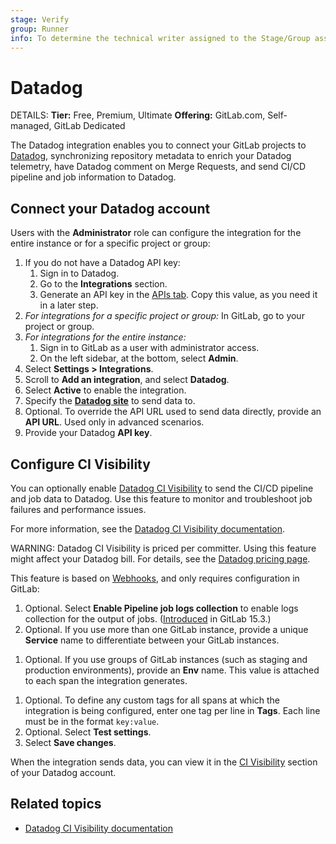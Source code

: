 ```yaml
---
stage: Verify
group: Runner
info: To determine the technical writer assigned to the Stage/Group associated with this page, see https://handbook.gitlab.com/handbook/product/ux/technical-writing/#assignments
---
```


# Datadog

DETAILS:
**Tier:** Free, Premium, Ultimate
**Offering:** GitLab.com, Self-managed, GitLab Dedicated

The Datadog integration enables you to connect your GitLab projects to [Datadog](https://www.datadoghq.com/),
synchronizing repository metadata to enrich your Datadog telemetry, have Datadog comment on Merge Requests, and send CI/CD pipeline and job information to Datadog.

## Connect your Datadog account

Users with the **Administrator** role can configure the integration for the entire instance
or for a specific project or group:

1. If you do not have a Datadog API key:
   1. Sign in to Datadog.
   1. Go to the **Integrations** section.
   1. Generate an API key in the [APIs tab](https://app.datadoghq.com/account/settings#api).
      Copy this value, as you need it in a later step.
1. *For integrations for a specific project or group:* In GitLab, go to your project or group.
1. *For integrations for the entire instance:*
   1. Sign in to GitLab as a user with administrator access.
   1. On the left sidebar, at the bottom, select **Admin**.
1. Select **Settings > Integrations**.
1. Scroll to **Add an integration**, and select **Datadog**.
1. Select **Active** to enable the integration.
1. Specify the [**Datadog site**](https://docs.datadoghq.com/getting_started/site/) to send data to.
1. Optional. To override the API URL used to send data directly, provide an **API URL**.
   Used only in advanced scenarios.
1. Provide your Datadog **API key**.

## Configure CI Visibility

You can optionally enable [Datadog CI Visibility](https://www.datadoghq.com/product/ci-cd-monitoring/)
to send the CI/CD pipeline and job data to Datadog. Use this feature to monitor and troubleshoot job
failures and performance issues.

For more information, see the [Datadog CI Visibility documentation](https://docs.datadoghq.com/continuous_integration/pipelines/?tab=gitlab).

WARNING:
Datadog CI Visibility is priced per committer. Using this feature might affect your Datadog bill.
For details, see the [Datadog pricing page](https://www.datadoghq.com/pricing/?product=ci-pipeline-visibility#products).

This feature is based on [Webhooks](../user/project/integrations/webhooks.md),
and only requires configuration in GitLab:

1. Optional. Select **Enable Pipeline job logs collection** to enable logs collection for the output of jobs. ([Introduced](https://gitlab.com/gitlab-org/gitlab/-/issues/346339) in GitLab 15.3.)
1. Optional. If you use more than one GitLab instance, provide a unique **Service** name
   to differentiate between your GitLab instances.
<!-- vale gitlab_base.Spelling = NO -->
1. Optional. If you use groups of GitLab instances (such as staging and production
   environments), provide an **Env** name. This value is attached to each span
   the integration generates.
<!-- vale gitlab_base.Spelling = YES -->
1. Optional. To define any custom tags for all spans at which the integration is being configured,
   enter one tag per line in **Tags**. Each line must be in the format `key:value`.
1. Optional. Select **Test settings**.
1. Select **Save changes**.

When the integration sends data, you can view it in the [CI Visibility](https://app.datadoghq.com/ci)
section of your Datadog account.

## Related topics

- [Datadog CI Visibility documentation](https://docs.datadoghq.com/continuous_integration/)
